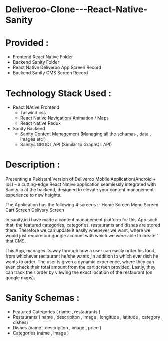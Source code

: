 # Deliveroo-Clone---React-Native-Sanity

# Provided :
 - Frontend React Native Folder
 - Backend Sanity Folder
 - React Native Deliveroo App Screen Record
 - Backend Sanity CMS Screen Record

# Technology Stack Used :
 - React NAtive Frontend
     - Tailwind css
     - React Native Navigation/ Animation / Maps
     - React Native Redux
 - Sanity Backend
     - Sanity Content Management (Managing all the schamas , data , images etc )
     - Sanitys GROQL API (Similar to GraphQL API)

# Description : 
  Presenting a Pakistani Version of Deliveroo Mobile Application(Android + Ios) – a cutting-edge React Native application
  seamlessly integrated with Sanity.io at the backend, designed to elevate your content management experience to new heights. 

  The Application has the following 4 screens :-
   Home Screen
   Menu Screen
   Cart Screen
   Delivery Screen 

  In sanity.io i have made a content management platform for this App such that, the featured categories, categories, restaurants
  and dishes are stored there.
  Therefore we can update it easily whenever we want, where we would just require our google account with which 
  we were able to create ' that CMS.

  This App, manages its way through how a user can easily order his food, from whichever restaurant he/she wants 
  ,in addition to which ever dish he wants to order. 
  The user is given a dynamic experience, where they can even check their total amount from the cart screen provided. 
  Lastly, they can track their order by viewing the exact location of the restaurant (on google maps).   



# Sanity Schemas :
  - Featured Categories ( name , restaurants )
  - Restaurants  ( name , descripiton , image , longitude , latitude , category , dishes)
  - Dishes  (name , descripiton , image , price )
  - Categories (name , image )
